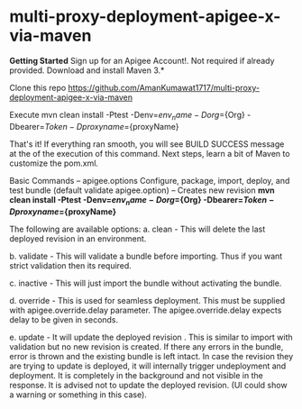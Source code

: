 # multi-proxy-deployment-apigee-x-via-maven

**Getting Started**
Sign up for an Apigee Account!. Not required if already provided.
Download and install Maven 3.*

Clone this repo https://github.com/AmanKumawat1717/multi-proxy-deployment-apigee-x-via-maven

Execute mvn clean install -Ptest -Denv=${env_name} -Dorg=${Org} -Dbearer=${Token} -Dproxyname=${proxyName}

That's it! If everything ran smooth, you will see BUILD SUCCESS message at the of the execution of this command. Next steps, learn a bit of Maven to customize the pom.xml.

Basic Commands – apigee.options
Configure, package, import, deploy, and test bundle (default validate apigee.option) – Creates new revision
**mvn clean install -Ptest -Denv=${env_name} -Dorg=${Org} -Dbearer=${Token} -Dproxyname=${proxyName}**

The following are available options:
a. clean - This will delete the last deployed revision in an environment.

b. validate - This will validate a bundle before importing. Thus if you want strict validation then its required.

c. inactive - This will just import the bundle without activating the bundle.

d. override - This is used for seamless deployment. This must be supplied with apigee.override.delay parameter. The apigee.override.delay expects delay to be given in seconds.

e. update - It will update the deployed revision . This is similar to import with validation but no new revision is created. If there any errors in the bundle, error is thrown and the existing bundle is left intact. In case the revision they are trying to update is deployed, it will internally trigger undeployment and deployment. It is completely in the background and not visible in the response. It is advised not to update the deployed revision. (UI could show a warning or something in this case).
